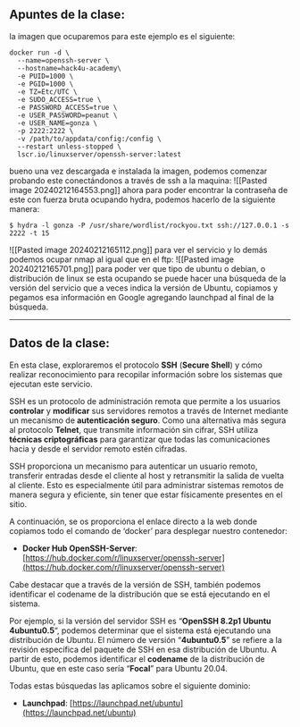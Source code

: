 ## Apuntes de la clase: 
la imagen que ocuparemos para este ejemplo es el siguiente:
```
docker run -d \
  --name=openssh-server \
  --hostname=hack4u-academy\
  -e PUID=1000 \
  -e PGID=1000 \
  -e TZ=Etc/UTC \
  -e SUDO_ACCESS=true \         
  -e PASSWORD_ACCESS=true \     
  -e USER_PASSWORD=peanut \   
  -e USER_NAME=gonza \    
  -p 2222:2222 \ 
  -v /path/to/appdata/config:/config \
  --restart unless-stopped \
  lscr.io/linuxserver/openssh-server:latest
```
bueno una vez descargada e instalada la imagen, podemos comenzar probando este conectándonos a través de ssh a la maquina: 
![[Pasted image 20240212164553.png]]
ahora para poder encontrar la contraseña de este con fuerza bruta ocupando hydra, podemos hacerlo de la siguiente manera: 
```
$ hydra -l gonza -P /usr/share/wordlist/rockyou.txt ssh://127.0.0.1 -s 2222 -t 15
```
![[Pasted image 20240212165112.png]]
para ver el servicio y lo demás podemos ocupar nmap al igual que en el ftp:
![[Pasted image 20240212165701.png]]
para poder ver que tipo de ubuntu o debian, o distribución de linux se esta ocupando se puede hacer una búsqueda de la versión del servicio que a veces indica la versión de Ubuntu, copiamos y pegamos esa información en Google agregando launchpad al final de la búsqueda.


----
## Datos de la clase:
En esta clase, exploraremos el protocolo **SSH** (**Secure Shell**) y cómo realizar reconocimiento para recopilar información sobre los sistemas que ejecutan este servicio.

SSH es un protocolo de administración remota que permite a los usuarios **controlar** y **modificar** sus servidores remotos a través de Internet mediante un mecanismo de **autenticación seguro**. Como una alternativa más segura al protocolo **Telnet**, que transmite información sin cifrar, SSH utiliza **técnicas criptográficas** para garantizar que todas las comunicaciones hacia y desde el servidor remoto estén cifradas.

SSH proporciona un mecanismo para autenticar un usuario remoto, transferir entradas desde el cliente al host y retransmitir la salida de vuelta al cliente. Esto es especialmente útil para administrar sistemas remotos de manera segura y eficiente, sin tener que estar físicamente presentes en el sitio.

A continuación, se os proporciona el enlace directo a la web donde copiamos todo el comando de ‘docker’ para desplegar nuestro contenedor:

- **Docker Hub OpenSSH-Server**: [https://hub.docker.com/r/linuxserver/openssh-server](https://hub.docker.com/r/linuxserver/openssh-server)

Cabe destacar que a través de la versión de SSH, también podemos identificar el codename de la distribución que se está ejecutando en el sistema.

Por ejemplo, si la versión del servidor SSH es “**OpenSSH 8.2p1 Ubuntu 4ubuntu0.5**“, podemos determinar que el sistema está ejecutando una distribución de Ubuntu. El número de versión “**4ubuntu0.5**” se refiere a la revisión específica del paquete de SSH en esa distribución de Ubuntu. A partir de esto, podemos identificar el **codename** de la distribución de Ubuntu, que en este caso sería “**Focal**” para Ubuntu 20.04.

Todas estas búsquedas las aplicamos sobre el siguiente dominio:

- **Launchpad**: [https://launchpad.net/ubuntu](https://launchpad.net/ubuntu)